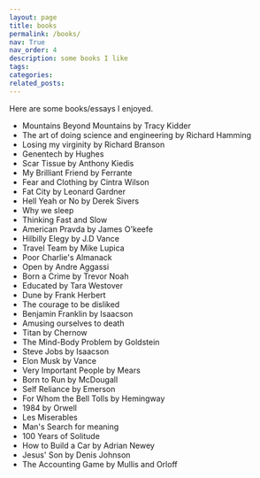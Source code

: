 ```yaml
---
layout: page
title: books
permalink: /books/
nav: True
nav_order: 4
description: some books I like
tags: 
categories: 
related_posts: 
---
```


Here are some books/essays I enjoyed.

- Mountains Beyond Mountains by Tracy Kidder
- The art of doing science and engineering by Richard Hamming
- Losing my virginity by Richard Branson
- Genentech by Hughes
- Scar Tissue by Anthony Kiedis
- My Brilliant Friend by Ferrante
- Fear and Clothing by Cintra Wilson
- Fat City by Leonard Gardner
- Hell Yeah or No by Derek Sivers
- Why we sleep
- Thinking Fast and Slow
- American Pravda by James O'keefe
- Hilbilly Elegy by J.D Vance
- Travel Team by Mike Lupica
- Poor Charlie's Almanack
- Open by Andre Aggassi
- Born a Crime by Trevor Noah
- Educated by Tara Westover
- Dune by Frank Herbert
- The courage to be disliked
- Benjamin Franklin by Isaacson
- Amusing ourselves to death
- Titan by Chernow
- The Mind-Body Problem by Goldstein
- Steve Jobs by Isaacson
- Elon Musk by Vance
- Very Important People by Mears
- Born to Run by McDougall
- Self Reliance by Emerson
- For Whom the Bell Tolls by Hemingway
- 1984 by Orwell
- Les Miserables
- Man's Search for meaning
- 100 Years of Solitude
- How to Build a Car by Adrian Newey
- Jesus' Son by Denis Johnson
- The Accounting Game by Mullis and Orloff
